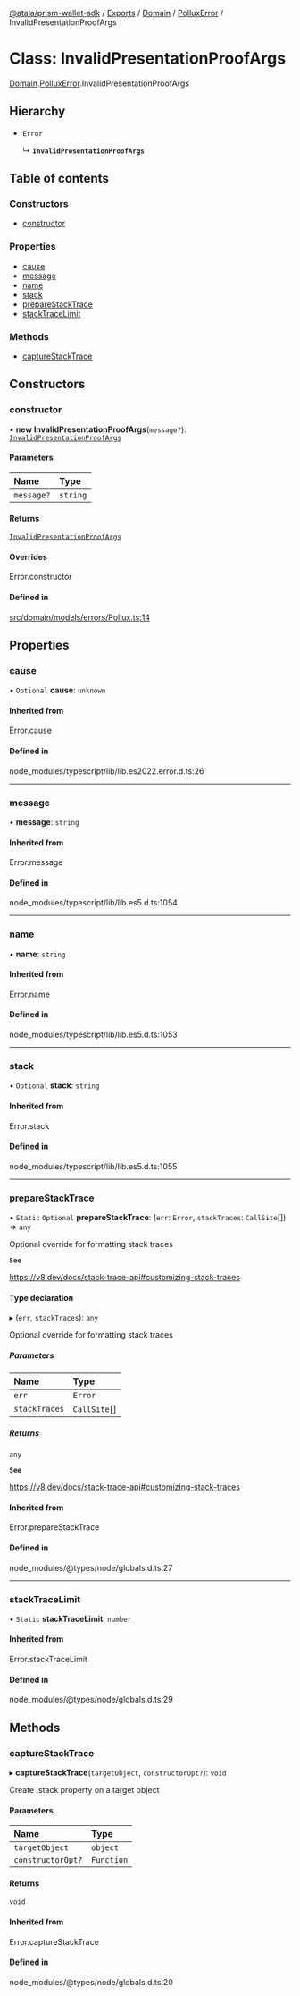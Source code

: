 [@atala/prism-wallet-sdk](../README.md) / [Exports](../modules.md) / [Domain](../modules/Domain.md) / [PolluxError](../modules/Domain.PolluxError.md) / InvalidPresentationProofArgs

# Class: InvalidPresentationProofArgs

[Domain](../modules/Domain.md).[PolluxError](../modules/Domain.PolluxError.md).InvalidPresentationProofArgs

## Hierarchy

- `Error`

  ↳ **`InvalidPresentationProofArgs`**

## Table of contents

### Constructors

- [constructor](Domain.PolluxError.InvalidPresentationProofArgs.md#constructor)

### Properties

- [cause](Domain.PolluxError.InvalidPresentationProofArgs.md#cause)
- [message](Domain.PolluxError.InvalidPresentationProofArgs.md#message)
- [name](Domain.PolluxError.InvalidPresentationProofArgs.md#name)
- [stack](Domain.PolluxError.InvalidPresentationProofArgs.md#stack)
- [prepareStackTrace](Domain.PolluxError.InvalidPresentationProofArgs.md#preparestacktrace)
- [stackTraceLimit](Domain.PolluxError.InvalidPresentationProofArgs.md#stacktracelimit)

### Methods

- [captureStackTrace](Domain.PolluxError.InvalidPresentationProofArgs.md#capturestacktrace)

## Constructors

### constructor

• **new InvalidPresentationProofArgs**(`message?`): [`InvalidPresentationProofArgs`](Domain.PolluxError.InvalidPresentationProofArgs.md)

#### Parameters

| Name | Type |
| :------ | :------ |
| `message?` | `string` |

#### Returns

[`InvalidPresentationProofArgs`](Domain.PolluxError.InvalidPresentationProofArgs.md)

#### Overrides

Error.constructor

#### Defined in

[src/domain/models/errors/Pollux.ts:14](https://github.com/input-output-hk/atala-prism-wallet-sdk-ts/blob/a3fc2aa/src/domain/models/errors/Pollux.ts#L14)

## Properties

### cause

• `Optional` **cause**: `unknown`

#### Inherited from

Error.cause

#### Defined in

node_modules/typescript/lib/lib.es2022.error.d.ts:26

___

### message

• **message**: `string`

#### Inherited from

Error.message

#### Defined in

node_modules/typescript/lib/lib.es5.d.ts:1054

___

### name

• **name**: `string`

#### Inherited from

Error.name

#### Defined in

node_modules/typescript/lib/lib.es5.d.ts:1053

___

### stack

• `Optional` **stack**: `string`

#### Inherited from

Error.stack

#### Defined in

node_modules/typescript/lib/lib.es5.d.ts:1055

___

### prepareStackTrace

▪ `Static` `Optional` **prepareStackTrace**: (`err`: `Error`, `stackTraces`: `CallSite`[]) => `any`

Optional override for formatting stack traces

**`See`**

https://v8.dev/docs/stack-trace-api#customizing-stack-traces

#### Type declaration

▸ (`err`, `stackTraces`): `any`

Optional override for formatting stack traces

##### Parameters

| Name | Type |
| :------ | :------ |
| `err` | `Error` |
| `stackTraces` | `CallSite`[] |

##### Returns

`any`

**`See`**

https://v8.dev/docs/stack-trace-api#customizing-stack-traces

#### Inherited from

Error.prepareStackTrace

#### Defined in

node_modules/@types/node/globals.d.ts:27

___

### stackTraceLimit

▪ `Static` **stackTraceLimit**: `number`

#### Inherited from

Error.stackTraceLimit

#### Defined in

node_modules/@types/node/globals.d.ts:29

## Methods

### captureStackTrace

▸ **captureStackTrace**(`targetObject`, `constructorOpt?`): `void`

Create .stack property on a target object

#### Parameters

| Name | Type |
| :------ | :------ |
| `targetObject` | `object` |
| `constructorOpt?` | `Function` |

#### Returns

`void`

#### Inherited from

Error.captureStackTrace

#### Defined in

node_modules/@types/node/globals.d.ts:20
